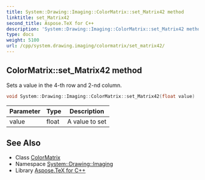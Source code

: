 ```yaml
---
title: System::Drawing::Imaging::ColorMatrix::set_Matrix42 method
linktitle: set_Matrix42
second_title: Aspose.TeX for C++
description: 'System::Drawing::Imaging::ColorMatrix::set_Matrix42 method. Sets a value in the 4-th row and 2-nd column in C++.'
type: docs
weight: 5100
url: /cpp/system.drawing.imaging/colormatrix/set_matrix42/
---
```

## ColorMatrix::set_Matrix42 method


Sets a value in the 4-th row and 2-nd column.

```cpp
void System::Drawing::Imaging::ColorMatrix::set_Matrix42(float value)
```


| Parameter | Type | Description |
| --- | --- | --- |
| value | float | A value to set |

## See Also

* Class [ColorMatrix](../)
* Namespace [System::Drawing::Imaging](../../)
* Library [Aspose.TeX for C++](../../../)
